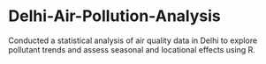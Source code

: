 # Delhi-Air-Pollution-Analysis
Conducted a statistical analysis of air quality data in Delhi to explore pollutant trends and assess seasonal and locational effects using R.
